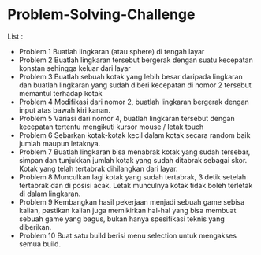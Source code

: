 # Problem-Solving-Challenge

List : 

- Problem 1 
Buatlah lingkaran (atau sphere) di tengah layar
- Problem 2
Buatlah lingkaran tersebut bergerak dengan suatu kecepatan konstan sehingga keluar dari layar
- Problem 3
Buatlah sebuah kotak yang lebih besar daripada lingkaran dan buatlah lingkaran yang sudah diberi kecepatan di nomor 2 tersebut memantul terhadap kotak
- Problem 4
Modifikasi dari nomor 2, buatlah lingkaran bergerak dengan input atas bawah kiri kanan. 
- Problem 5
Variasi dari nomor 4, buatlah lingkaran tersebut dengan kecepatan tertentu mengikuti kursor mouse / letak touch
- Problem 6
Sebarkan kotak-kotak kecil dalam kotak secara random baik jumlah maupun letaknya.
- Problem 7
Buatlah lingkaran bisa menabrak kotak yang sudah tersebar, simpan dan tunjukkan jumlah kotak yang sudah ditabrak sebagai skor. Kotak yang telah tertabrak dihilangkan dari layar.
- Problem 8
Munculkan lagi kotak yang sudah tertabrak, 3 detik setelah tertabrak dan di posisi acak. Letak munculnya kotak tidak boleh terletak di dalam lingkaran.
- Problem 9
Kembangkan hasil pekerjaan menjadi sebuah game sebisa kalian, pastikan kalian juga memikirkan hal-hal yang bisa membuat sebuah game yang bagus, bukan hanya spesifikasi teknis yang diberikan.
- Problem 10
Buat satu build berisi menu selection untuk mengakses semua build.
